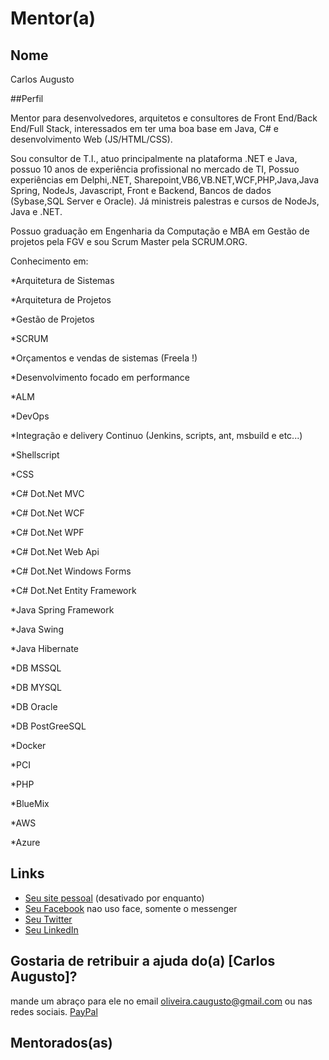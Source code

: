 # Mentor(a)

## Nome

Carlos Augusto

##Perfil

Mentor para desenvolvedores, arquitetos e consultores de Front End/Back End/Full Stack, interessados em ter uma boa base em Java, C#
e desenvolvimento Web (JS/HTML/CSS).

Sou consultor de T.I., atuo principalmente na plataforma .NET e Java, possuo 10 anos de experiência profissional no mercado de TI, 
Possuo experiências em Delphi,.NET, Sharepoint,VB6,VB.NET,WCF,PHP,Java,Java Spring, NodeJs, Javascript, Front e Backend, Bancos de dados (Sybase,SQL Server e Oracle).
Já ministreis palestras e cursos de NodeJs, Java e .NET.

Possuo graduação em Engenharia da Computação e MBA em Gestão de projetos pela FGV e sou Scrum Master pela SCRUM.ORG.

Conhecimento  em:

*Arquitetura de Sistemas

*Arquitetura de Projetos

*Gestão de Projetos

*SCRUM

*Orçamentos e vendas de sistemas (Freela !)

*Desenvolvimento focado em performance

*ALM

*DevOps

*Integração e delivery Continuo (Jenkins, scripts, ant, msbuild e etc...)

*Shellscript

*CSS

*C# Dot.Net MVC

*C# Dot.Net WCF

*C# Dot.Net WPF

*C# Dot.Net Web Api

*C# Dot.Net Windows Forms

*C# Dot.Net Entity Framework 

*Java Spring Framework

*Java Swing

*Java Hibernate

*DB MSSQL

*DB MYSQL

*DB Oracle

*DB PostGreeSQL

*Docker

*PCI

*PHP

*BlueMix

*AWS

*Azure

## Links

* [Seu site pessoal](www.caugusto.eng.br) (desativado por enquanto)
* [Seu Facebook](https://www.facebook.com/oliveira.caugusto)  nao uso face, somente o messenger
* [Seu Twitter](www.twitter.com/gutopro)
* [Seu LinkedIn](www.linkedin.com/in/caugusto/)

## Gostaria de retribuir a ajuda do(a) [Carlos Augusto]?

mande um abraço para ele no email oliveira.caugusto@gmail.com ou nas redes sociais.
[PayPal](http://bit.ly/2EJ8wfS)

## Mentorados(as)

